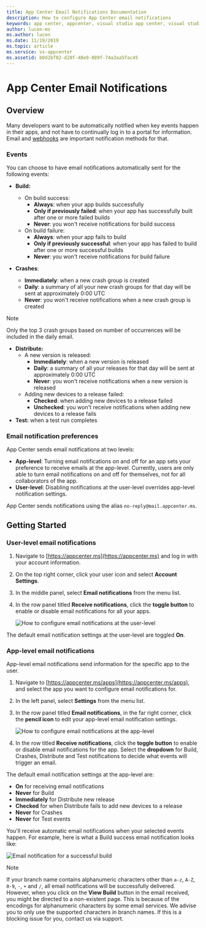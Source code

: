 ```yaml
---
title: App Center Email Notifications Documentation
description: How to configure App Center email notifications
keywords: app center, appcenter, visual studio app center, visual studio appcenter, email, email notifications, build status, build, crashes, crash, distribute, diagnostics, crash groups, crash group, new app version released, new crash group, test, test run, test run completed, test run complete
author: lucen-ms
ms.author: lucen
ms.date: 11/19/2019
ms.topic: article
ms.service: vs-appcenter
ms.assetid: b0d2bf02-d28f-48e9-889f-74a3aa5fac45
---
```


# App Center Email Notifications
## Overview

Many developers want to be automatically notified when key events happen in their apps, and not have to continually log in to a portal for information. Email and [webhooks](https://docs.microsoft.com/appcenter/dashboard/webhooks/) are important notification methods for that.

### Events

You can choose to have email notifications automatically sent for the following events:

- **Build:**
  - On build success:
    - **Always**: when your app builds successfully
    - **Only if previously failed**: when your app has successfully built after one or more failed builds
    - **Never**: you won't receive notifications for build success
  - On build failure:
    - **Always**: when your app fails to build
    - **Only if previously successful**: when your app has failed to build after one or more successful builds
    - **Never**: you won't receive notifications for build failure    

- **Crashes**: 
    - **Immediately**: when a new crash group is created
    - **Daily**: a summary of all your new crash groups for that day will be sent at approximately 0:00 UTC
    - **Never**: you won't receive notifications when a new crash group is created

> [!NOTE]
> Only the top 3 crash groups based on number of occurrences will be included in the daily email. 
    
- **Distribute:**
  - A new version is released:
    - **Immediately**: when a new version is released
    - **Daily**: a summary of all your releases for that day will be sent at approximately 0:00 UTC
    - **Never**: you won't receive notifications when a new version is released
  - Adding new devices to a release failed:
    - **Checked**: when adding new devices to a release failed
    - **Unchecked**: you won't receive notifications when adding new devices to a release fails
- **Test:** when a test run completes

### Email notification preferences

App Center sends email notifications at two levels:  
  - **App-level**: Turning email notifications on and off for an app sets your preference to receive emails at the app-level. Currently, users are only able to turn email notifications on and off for themselves, not for all collaborators of the app.
  - **User-level**: Disabling notifications at the user-level overrides app-level notification settings.

App Center sends notifications using the alias `no-reply@mail.appcenter.ms`.

## Getting Started

### User-level email notifications

1. Navigate to [https://appcenter.ms](https://appcenter.ms) and log in with your account information.

2. On the top right corner, click your user icon and select **Account Settings**.

3. In the middle panel, select **Email notifications** from the menu list.

4. In the row panel titled **Receive notifications**, click the **toggle button** to enable or disable email notifications for all your apps.

    ![How to configure email notifications at the user-level](media/configureEmailNotificationUser.png)

The default email notification settings at the user-level are toggled **On**.

### App-level email notifications

App-level email notifications send information for the specific app to the user.

1. Navigate to [https://appcenter.ms/apps](https://appcenter.ms/apps), and select the app you want to configure email notifications for.

2. In the left panel, select **Settings** from the menu list.

3. In the row panel titled **Email notifications**, in the far right corner, click the **pencil icon** to edit your app-level email notification settings.

    ![How to configure email notifications at the app-level](media/configureEmailNotificationApp.png)

4. In the row titled **Receive notifications**, click the **toggle button** to enable or disable email notifications for the app. Select the **dropdown** for Build, Crashes, Distribute and Test notifications to decide what events will trigger an email.

The default email notification settings at the app-level are:
  - **On** for receiving email notifications
  - **Never** for Build
  - **Immediately** for Distribute new release
  - **Checked** for when Distribute fails to add new devices to a release
  - **Never** for Crashes
  - **Never** for Test events

You'll receive automatic email notifications when your selected events happen. For example, here is what a Build success email notification looks like:

![Email notification for a successful build](media/emailSuccessfulBuild.png)

> [!NOTE]
> If your branch name contains alphanumeric characters other than `a-z`, `A-Z`, `0-9`, `-`, `+` and `/`, all email notifications will be successfully delivered. However, when you click on the **View Build** button in the email received, you might be directed to a non-existent page. This is because of the encodings for alphanumeric characters by some email services. We advise you to only use the supported characters in branch names. If this is a blocking issue for you, contact us via support.
